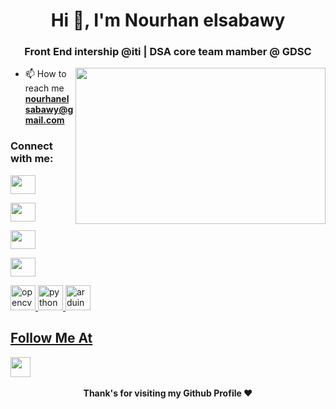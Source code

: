 <h1 align="center">Hi 👋, I'm Nourhan elsabawy </h1>
<h3 align="center">Front End intership @iti | DSA core team mamber @ GDSC  </h3>
<img align="right" height="250" width="400" src="https://previews.123rf.com/images/thelivephotos/thelivephotos2101/thelivephotos210100455/162385937-young-smiling-caucasian-brunette-woman-dressed-in-orange-sweater-holds-laptop-with-blank-white-scree.jpg" />

- 📫 How to reach me **nourhanelsabawy@gmail.com**

<h3 align="left">Connect with me:</h3>
<p align="left">
<a href="https://www.linkedin.com/in/nourhan-elsabawy-71b674227/" target="blank"><img align="center" src="https://cdn.jsdelivr.net/npm/simple-icons@3.0.1/icons/linkedin.svg" height="30" width="40" /></a>

<a href="https://www.kaggle.com/nourhanelsabawy" target="blank"><img align="center" src="https://cdn.jsdelivr.net/npm/simple-icons@3.0.1/icons/kaggle.svg"  height="30" width="40" /></a>

<a href="https://www.facebook.com/nourhan.elsabawy" target="blank"><img align="center" src="https://cdn.jsdelivr.net/npm/simple-icons@3.0.1/icons/facebook.svg"  height="30" width="40" /></a>

<a href="https://codeforces.com/profile/Noury." target="blank"><img align="center" src="https://cdn.jsdelivr.net/npm/simple-icons@3.0.1/icons/codeforces.svg"  height="30" width="40" /></a>
</p>
 </a> <a href="https://opencv.org/" target="_blank"> <img src="https://www.vectorlogo.zone/logos/opencv/opencv-icon.svg" alt="opencv" width="40" height="40"/> </a> <a href="https://python.org" target="_blank"> <img  src="https://cdn.icon-icons.com/icons2/2699/PNG/512/python_vertical_logo_icon_168039.png" alt="python" width="40" height="40"/> </a> <a href="https://pytorch.org/" target="_blank"></a> <a href="https://scikit-learn.org/" target="_blank"> </a> 
 <a href="https://www.arduino.cc/" target="_blank"> <img src="https://cdn.worldvectorlogo.com/logos/arduino-1.svg" alt="arduino" width="40" height="40"/>  <a href="https://git-scm.com/" target="_blank"> 
 
 
 ## Follow Me At
<a href="https://www.linkedin.com/in/nourhan-elsabawy-71b674227/">
<img height="32" width="32" src="https://upload.wikimedia.org/wikipedia/commons/thumb/c/ca/LinkedIn_logo_initials.png/600px-LinkedIn_logo_initials.png" /></a>&nbsp;&nbsp;&nbsp;&nbsp;

</div>

<div align="center">
  
<b>Thank's for visiting my Github Profile ❤️</b>
</div>
